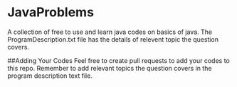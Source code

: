 # JavaProblems

A collection of free to use and learn java codes on basics of java. 
The ProgramDescription.txt file has the details of relevent topic the question covers.

##Adding Your Codes
Feel free to create pull requests to add your codes to this repo. Remember to add relevant topics the question covers in the program description text file.
